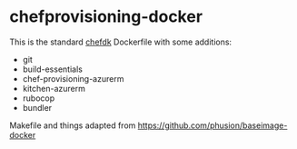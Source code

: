 # chefprovisioning-docker
This is the standard [chefdk](https://github.com/chef/chef-dk) Dockerfile with some additions:
- git
- build-essentials
- chef-provisioning-azurerm
- kitchen-azurerm
- rubocop
- bundler

Makefile and things adapted from https://github.com/phusion/baseimage-docker
